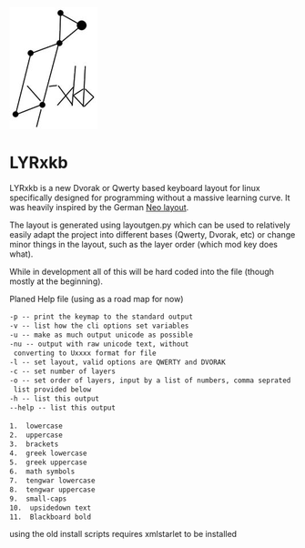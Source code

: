 ![Logo](lyrxkb.jpg)

# LYRxkb

LYRxkb is a new Dvorak or Qwerty based keyboard layout for linux specifically designed
for programming without a massive learning curve. It was heavily inspired by the German [Neo layout](http://neo-layout.org).

The layout is generated using layoutgen.py which can be used to relatively easily adapt the project into different bases (Qwerty, Dvorak, etc) or change minor things in the layout, such as the layer order (which mod key does what).

While in development all of this will be hard coded into the file (though mostly at the beginning).

Planed Help file (using as a road map for now)

```
-p -- print the keymap to the standard output
-v -- list how the cli options set variables
-u -- make as much output unicode as possible
-nu -- output with raw unicode text, without
 converting to Uxxxx format for file
-l -- set layout, valid options are QWERTY and DVORAK
-c -- set number of layers
-o -- set order of layers, input by a list of numbers, comma seprated
 list provided below
-h -- list this output
--help -- list this output

1.  lowercase
2.  uppercase
3.  brackets
4.  greek lowercase
5.  greek uppercase  
6.  math symbols
7.  tengwar lowercase
8.  tengwar uppercase
9.  small-caps
10.  upsidedown text
11.  Blackboard bold
```

using the old install scripts requires xmlstarlet to be installed
